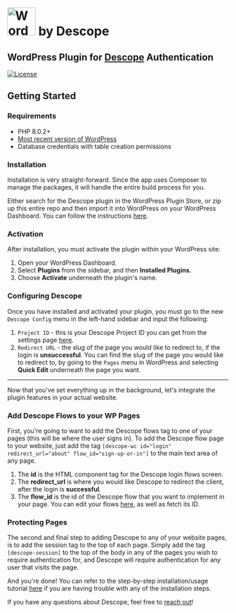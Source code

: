# <a title="WordPress, GPL &lt;http://www.gnu.org/licenses/gpl.html&gt;, via Wikimedia Commons" href="https://wordpress.org/"><img width="64" alt="WordPress blue logo" src="https://upload.wikimedia.org/wikipedia/commons/thumb/9/98/WordPress_blue_logo.svg/64px-WordPress_blue_logo.svg.png"></a> by Descope

## WordPress Plugin for [Descope](https://www.descope.com/) Authentication

[![License](https://img.shields.io/packagist/l/auth0/auth0-php)](https://doge.mit-license.org/)

## Getting Started

### Requirements

- PHP 8.0.2+
- [Most recent version of WordPress](https://wordpress.org/news/category/releases/)
- Database credentials with table creation permissions

### Installation

Installation is very straight-forward. Since the app uses Composer to manage the packages, it will handle the entire build process for you.

Either search for the Descope plugin in the WordPress Plugin Store, or zip up this entire repo and then import it into WordPress on your WordPress Dashboard. You can follow the instructions [here](https://www.wpbeginner.com/beginners-guide/step-by-step-guide-to-install-a-wordpress-plugin-for-beginners/).

### Activation

After installation, you must activate the plugin within your WordPress site:

1. Open your WordPress Dashboard.
2. Select **Plugins** from the sidebar, and then **Installed Plugins.**
3. Choose **Activate** underneath the plugin's name.

### Configuring Descope

Once you have installed and activated your plugin, you must go to the new `Descope Config` menu in the left-hand sidebar and input the following:

1. `Project ID` - this is your Descope Project ID you can get from the settings page [here](https://app.descope.com/settings/project).
2. `Redirect URL` - the slug of the page you would like to redirect to, if the login is **unsuccessful**. You can find the slug of the page you would like to redirect to, by going to the `Pages` menu in WordPress and selecting **Quick Edit** underneath the page you want.

---

Now that you've set everything up in the background, let's integrate the plugin features in your actual website.

### Add Descope Flows to your WP Pages

First, you're going to want to add the Descope flows tag to one of your pages (this will be where the user signs in). To add the Descope flow page to your website, just add the tag `[descope-wc id="login" redirect_url="about" flow_id="sign-up-or-in"]` to the main text area of any page.

1. The **id** is the HTML component tag for the Descope login flows screen.
2. The **redirect_url** is where you would like Descope to redirect the client, after the login is **successful**.
3. The **flow_id** is the id of the Descope flow that you want to implement in your page. You can edit your flows [here](https://app.descope.com/flows), as well as fetch its ID.

### Protecting Pages

The second and final step to adding Descope to any of your website pages, is to add the session tag to the top of each page.
Simply add the tag `[descope-session]` to the top of the body in any of the pages you wish to require authentication for, and Descope will require authentication for any user that visits the page.

And you're done! You can refer to the step-by-step installation/usage tutorial [here]() if you are having trouble with any of the installation steps.

If you have any questions about Descope, feel free to [reach out](https://docs.descope.com/support/)!
